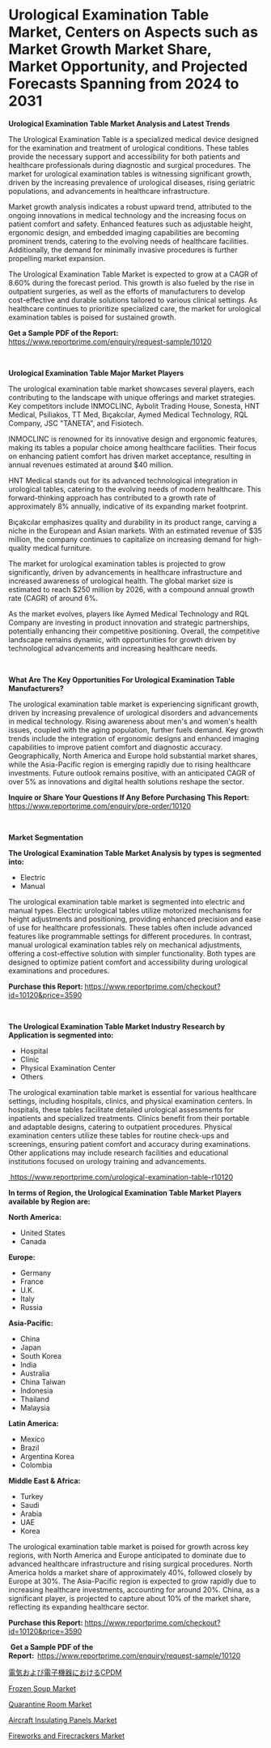 <p><h1>Urological Examination Table Market, Centers on Aspects such as Market Growth Market Share, Market Opportunity, and Projected Forecasts Spanning from 2024 to 2031</h1></p><p><strong>Urological Examination Table Market Analysis and Latest Trends</strong></p>
<p><p>The Urological Examination Table is a specialized medical device designed for the examination and treatment of urological conditions. These tables provide the necessary support and accessibility for both patients and healthcare professionals during diagnostic and surgical procedures. The market for urological examination tables is witnessing significant growth, driven by the increasing prevalence of urological diseases, rising geriatric populations, and advancements in healthcare infrastructure.</p><p>Market growth analysis indicates a robust upward trend, attributed to the ongoing innovations in medical technology and the increasing focus on patient comfort and safety. Enhanced features such as adjustable height, ergonomic design, and embedded imaging capabilities are becoming prominent trends, catering to the evolving needs of healthcare facilities. Additionally, the demand for minimally invasive procedures is further propelling market expansion.</p><p>The Urological Examination Table Market is expected to grow at a CAGR of 8.60% during the forecast period. This growth is also fueled by the rise in outpatient surgeries, as well as the efforts of manufacturers to develop cost-effective and durable solutions tailored to various clinical settings. As healthcare continues to prioritize specialized care, the market for urological examination tables is poised for sustained growth.</p></p>
<p><strong>Get a Sample PDF of the Report:&nbsp;</strong> <a href="https://www.reportprime.com/enquiry/request-sample/10120">https://www.reportprime.com/enquiry/request-sample/10120</a></p>
<p>&nbsp;</p>
<p><strong>Urological Examination Table Major Market Players</strong></p>
<p><p>The urological examination table market showcases several players, each contributing to the landscape with unique offerings and market strategies. Key competitors include INMOCLINC, Aybolit Trading House, Sonesta, HNT Medical, Psiliakos, TT Med, Bıçakcılar, Aymed Medical Technology, RQL Company, JSC "TANETA", and Fisiotech. </p><p>INMOCLINC is renowned for its innovative design and ergonomic features, making its tables a popular choice among healthcare facilities. Their focus on enhancing patient comfort has driven market acceptance, resulting in annual revenues estimated at around $40 million.</p><p>HNT Medical stands out for its advanced technological integration in urological tables, catering to the evolving needs of modern healthcare. This forward-thinking approach has contributed to a growth rate of approximately 8% annually, indicative of its expanding market footprint.</p><p>Bıçakcılar emphasizes quality and durability in its product range, carving a niche in the European and Asian markets. With an estimated revenue of $35 million, the company continues to capitalize on increasing demand for high-quality medical furniture.</p><p>The market for urological examination tables is projected to grow significantly, driven by advancements in healthcare infrastructure and increased awareness of urological health. The global market size is estimated to reach $250 million by 2026, with a compound annual growth rate (CAGR) of around 6%.</p><p>As the market evolves, players like Aymed Medical Technology and RQL Company are investing in product innovation and strategic partnerships, potentially enhancing their competitive positioning. Overall, the competitive landscape remains dynamic, with opportunities for growth driven by technological advancements and increasing healthcare needs.</p></p>
<p>&nbsp;</p>
<p><strong>What Are The Key Opportunities For Urological Examination Table Manufacturers?</strong></p>
<p><p>The urological examination table market is experiencing significant growth, driven by increasing prevalence of urological disorders and advancements in medical technology. Rising awareness about men's and women's health issues, coupled with the aging population, further fuels demand. Key growth trends include the integration of ergonomic designs and enhanced imaging capabilities to improve patient comfort and diagnostic accuracy. Geographically, North America and Europe hold substantial market shares, while the Asia-Pacific region is emerging rapidly due to rising healthcare investments. Future outlook remains positive, with an anticipated CAGR of over 5% as innovations and digital health solutions reshape the sector.</p></p>
<p><strong>Inquire or Share Your Questions If Any Before Purchasing This Report:</strong> <a href="https://www.reportprime.com/enquiry/pre-order/10120">https://www.reportprime.com/enquiry/pre-order/10120</a></p>
<p>&nbsp;</p>
<p><strong>Market Segmentation</strong></p>
<p><strong>The Urological Examination Table Market Analysis by types is segmented into:</strong></p>
<p><ul><li>Electric</li><li>Manual</li></ul></p>
<p><p>The urological examination table market is segmented into electric and manual types. Electric urological tables utilize motorized mechanisms for height adjustments and positioning, providing enhanced precision and ease of use for healthcare professionals. These tables often include advanced features like programmable settings for different procedures. In contrast, manual urological examination tables rely on mechanical adjustments, offering a cost-effective solution with simpler functionality. Both types are designed to optimize patient comfort and accessibility during urological examinations and procedures.</p></p>
<p><strong>Purchase this Report:&nbsp;</strong><a href="https://www.reportprime.com/checkout?id=10120&price=3590">https://www.reportprime.com/checkout?id=10120&price=3590</a></p>
<p>&nbsp;</p>
<p><strong>The Urological Examination Table Market Industry Research by Application is segmented into:</strong></p>
<p><ul><li>Hospital</li><li>Clinic</li><li>Physical Examination Center</li><li>Others</li></ul></p>
<p><p>The urological examination table market is essential for various healthcare settings, including hospitals, clinics, and physical examination centers. In hospitals, these tables facilitate detailed urological assessments for inpatients and specialized treatments. Clinics benefit from their portable and adaptable designs, catering to outpatient procedures. Physical examination centers utilize these tables for routine check-ups and screenings, ensuring patient comfort and accuracy during examinations. Other applications may include research facilities and educational institutions focused on urology training and advancements.</p></p>
<p><a href="https://www.reportprime.com/urological-examination-table-r10120">&nbsp;https://www.reportprime.com/urological-examination-table-r10120</a></p>
<p><strong>In terms of Region, the Urological Examination Table Market Players available by Region are:</strong></p>
<p>
    <p> <strong> North America: </strong>
        <ul>
            <li>United States</li>
            <li>Canada</li>
        </ul>
        </p> 
    <p> <strong> Europe: </strong>
        <ul>
            <li>Germany</li>
            <li>France</li>
            <li>U.K.</li>
            <li>Italy</li>
            <li>Russia</li>
        </ul>
        </p> 
    <p> <strong> Asia-Pacific: </strong>
        <ul>
            <li>China</li>
            <li>Japan</li>
            <li>South Korea</li>
            <li>India</li>
            <li>Australia</li>
            <li>China Taiwan</li>
            <li>Indonesia</li>
            <li>Thailand</li>
            <li>Malaysia</li>
        </ul>
        </p> 
    <p> <strong> Latin America: </strong>
        <ul>
            <li>Mexico</li>
            <li>Brazil</li>
            <li>Argentina Korea</li>
            <li>Colombia</li>
        </ul>
        </p> 
    <p> <strong> Middle East & Africa: </strong>
        <ul>
            <li>Turkey</li>
            <li>Saudi</li>
            <li>Arabia</li>
            <li>UAE</li>
            <li>Korea</li>
        </ul>
    </p>
    </p>
<p><p>The urological examination table market is poised for growth across key regions, with North America and Europe anticipated to dominate due to advanced healthcare infrastructure and rising surgical procedures. North America holds a market share of approximately 40%, followed closely by Europe at 30%. The Asia-Pacific region is expected to grow rapidly due to increasing healthcare investments, accounting for around 20%. China, as a significant player, is projected to capture about 10% of the market share, reflecting its expanding healthcare sector.</p></p>
<p><strong>Purchase this Report: </strong><a href="https://www.reportprime.com/checkout?id=10120&price=3590">https://www.reportprime.com/checkout?id=10120&price=3590</a></p>
<p>&nbsp;<strong>Get a Sample PDF of the Report:&nbsp;&nbsp;</strong><a href="https://www.reportprime.com/enquiry/request-sample/10120">https://www.reportprime.com/enquiry/request-sample/10120</a></p>
<p><strong></strong></p>
<p><p><a href="https://medium.com/@raap8632/cpdm-in-electrical-and-electronics-market-%E3%81%AF-%E3%82%B3%E3%82%B9%E3%83%88%E7%AE%A1%E7%90%86%E3%81%A8%E5%8A%B9%E7%8E%87%E5%90%91%E4%B8%8A%E3%82%92%E5%84%AA%E5%85%88%E3%81%97%E3%81%BE%E3%81%99-%E3%81%95%E3%82%89%E3%81%AB-%E5%A0%B1%E5%91%8A%E6%9B%B8%E3%81%AF%E5%B8%82%E5%A0%B4%E3%81%AE%E9%9C%80%E8%A6%81%E9%9D%A2%E3%81%A8%E4%BE%9B%E7%B5%A6%E9%9D%A2%E3%81%AE%E4%B8%A1%E6%96%B9%E3%82%92%E3%82%AB%E3%83%90%E3%83%BC%E3%81%97%E3%81%A6%E3%81%84%E3%81%BE%E3%81%99-cpdm-3538c94f2076">電気および電子機器におけるCPDM</a></p><p><a href="https://www.linkedin.com/pulse/market-forecasting-change-global-frozen-soup-dynamics-future-nvlve?trackingId=ZRdIjDirQsaIaT9GwR1KkQ%3D%3D">Frozen Soup Market</a></p><p><a href="https://github.com/vimar16th/Market-Research-Report-List-6/blob/main/quarantine-room-market.md">Quarantine Room Market</a></p><p><a href="https://issuu.com/reportprime-2/docs/aircraft-insulating-panels-market-s_dc80d8db66038b">Aircraft Insulating Panels Market</a></p><p><a href="https://medium.com/@shanypaucek/the-fireworks-and-firecrackers-market-has-experienced-impressive-growth-in-recent-years-6f7b41a89e09">Fireworks and Firecrackers Market</a></p></p>